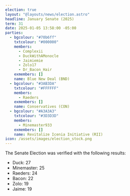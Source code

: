 ```yaml
---
election: true
layout: "@layouts/news/election.astro"
headline: January Senate (2025)
term: 31
date: 2025-01-05 13:58:00 -05:00
parties:
  - bgcolour: "#70b6ff"
    txtcolour: "#000000"
    members:
      - Complexii
      - DuckWithAMonocle
      - Jaimiemie
      - Zolo17
      - Dr_Bacon_Hair
    exmembers: []
    name: Blue New Deal (BND)
  - bgcolour: "#3AB3DA"
    txtcolour: "#FFFFFF"
    members:
      - Raeders
    exmembers: []
    name: Conservatives (CON)
  - bgcolour: "#A3A3A3"
    txtcolour: "#3D3D3D"
    members:
      - Minemaster933
    exmembers: []
    name: Revitalize Icenia Initiative (RII)
icon: /assets/images/election_stock.png
---
```


The Senate Election was verified with the following results:

* Duck: 27
* Minemaster: 25
* Raeders: 24
* Bacon: 22
* Zolo: 19
* Jaime: 19
